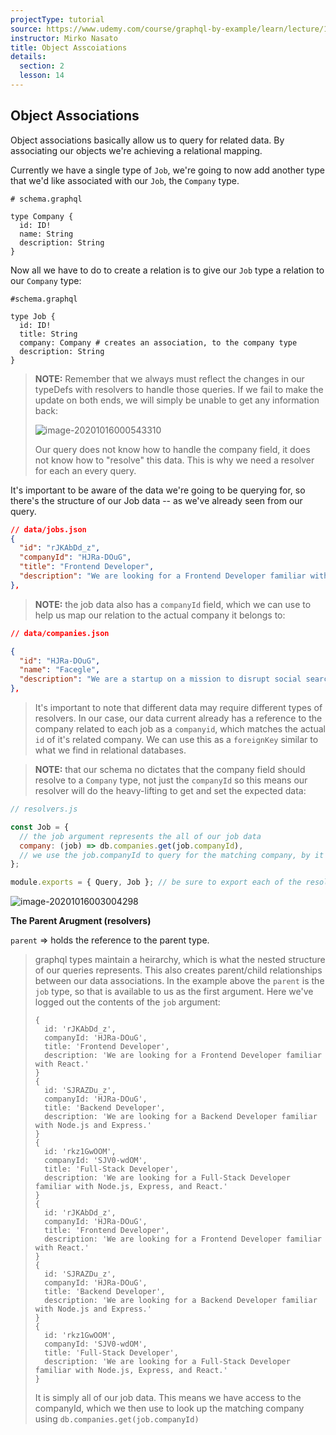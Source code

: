 ```yaml
---
projectType: tutorial
source: https://www.udemy.com/course/graphql-by-example/learn/lecture/16580146#overview
instructor: Mirko Nasato
title: Object Asscoiations 
details:
  section: 2
  lesson: 14
---
```




## Object Associations

Object associations basically allow us to query for related data. By associating our objects we're achieving a relational mapping.

Currently we have a single type of `Job`, we're going to now add another type that we'd like associated with our `Job`, the `Company` type.

```
# schema.graphql

type Company {
  id: ID!
  name: String
  description: String
}
```



Now all we have to do to create a relation is to give our `Job` type a relation to our `Company` type:

```
#schema.graphql

type Job {
  id: ID!
  title: String
  company: Company # creates an association, to the company type
  description: String
}
```



> **NOTE:** Remember that we always must reflect the changes in our typeDefs with resolvers to handle those queries. If we fail to make the update on both ends, we will simply be unable to get any information back:
>
> ![image-20201016000543310](https://tva1.sinaimg.cn/large/007S8ZIlly1gjr1mv6a9vj30st0ghwgm.jpg)
>
> Our query does not know how to handle the company field, it does not know how to "resolve" this data. This is why we need a resolver for each an every query.



It's important to be aware of the data we're going to be querying for, so there's the structure of our Job data -- as we've already seen from our query.

```json
// data/jobs.json
{
  "id": "rJKAbDd_z",
  "companyId": "HJRa-DOuG",
  "title": "Frontend Developer",
  "description": "We are looking for a Frontend Developer familiar with React."
},
```

> **NOTE:** the job data also has a `companyId` field, which we can use to help us map our relation to the actual company it belongs to:

```json
// data/companies.json

{
  "id": "HJRa-DOuG",
  "name": "Facegle",
  "description": "We are a startup on a mission to disrupt social search engines. Think Facebook meet Google."
},
```

> It's important to note that different data may require different types of resolvers. In our case, our data current already has a reference to the company related to each job as a `companyid`, which matches the actual `id` of it's related company. We can use this as a `foreignKey` similar to what we find in relational databases. 



> **NOTE:** that our schema no dictates that the company field should resolve to a `Company` type, not just the `companyId` so this means our resolver will do the heavy-lifting to get and set the expected data:

```js
// resolvers.js

const Job = {
  // the job argument represents the all of our job data
  company: (job) => db.companies.get(job.companyId),
  // we use the job.companyId to query for the matching company, by it's id
};

module.exports = { Query, Job }; // be sure to export each of the resolvers
```

![image-20201016003004298](https://tva1.sinaimg.cn/large/007S8ZIlly1gjr2c6zdvaj30t40h240s.jpg)



**The Parent Arugment (resolvers)**

`parent` => holds the reference to the parent type.

> graphql types maintain a heirarchy, which is what the nested structure of our queries represents. This also creates parent/child relationships between our data associations. In the example above the `parent` is the `job` type, so that is available to us as the first argument. Here we've logged out the contents of the `job` argument:
>
> ```shell
> {
>   id: 'rJKAbDd_z',
>   companyId: 'HJRa-DOuG',
>   title: 'Frontend Developer',
>   description: 'We are looking for a Frontend Developer familiar with React.'
> }
> {
>   id: 'SJRAZDu_z',
>   companyId: 'HJRa-DOuG',
>   title: 'Backend Developer',
>   description: 'We are looking for a Backend Developer familiar with Node.js and Express.'
> }
> {
>   id: 'rkz1GwOOM',
>   companyId: 'SJV0-wdOM',
>   title: 'Full-Stack Developer',
>   description: 'We are looking for a Full-Stack Developer familiar with Node.js, Express, and React.'
> }
> {
>   id: 'rJKAbDd_z',
>   companyId: 'HJRa-DOuG',
>   title: 'Frontend Developer',
>   description: 'We are looking for a Frontend Developer familiar with React.'
> }
> {
>   id: 'SJRAZDu_z',
>   companyId: 'HJRa-DOuG',
>   title: 'Backend Developer',
>   description: 'We are looking for a Backend Developer familiar with Node.js and Express.'
> }
> {
>   id: 'rkz1GwOOM',
>   companyId: 'SJV0-wdOM',
>   title: 'Full-Stack Developer',
>   description: 'We are looking for a Full-Stack Developer familiar with Node.js, Express, and React.'
> }
> ```
>
> It is simply all of our job data. This means we have access to the companyId, which we then use to look up the matching company using `db.companies.get(job.companyId)`



